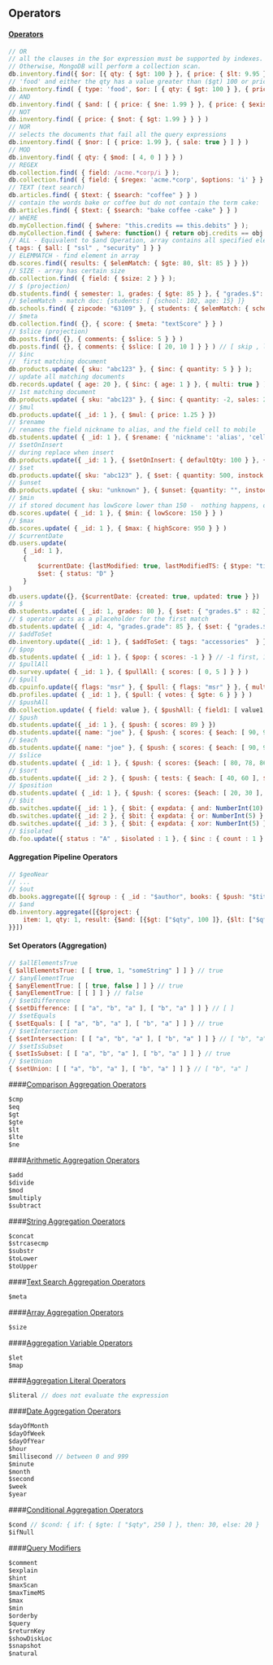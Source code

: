 Operators
-

#### [Operators](http://docs.mongodb.org/manual/reference/operator/query/)
````js
// OR
// all the clauses in the $or expression must be supported by indexes.
// Otherwise, MongoDB will perform a collection scan.
db.inventory.find({ $or: [{ qty: { $gt: 100 } }, { price: { $lt: 9.95 } } ] })
// 'food' and either the qty has a value greater than ($gt) 100 or price is less than ($lt) 9.95
db.inventory.find( { type: 'food', $or: [ { qty: { $gt: 100 } }, { price: { $lt: 9.95 } } ] } )
// AND
db.inventory.find( { $and: [ { price: { $ne: 1.99 } }, { price: { $exists: true } } ] } )
// NOT
db.inventory.find( { price: { $not: { $gt: 1.99 } } } )
// NOR
// selects the documents that fail all the query expressions
db.inventory.find( { $nor: [ { price: 1.99 }, { sale: true } ] } )
// MOD
db.inventory.find( { qty: { $mod: [ 4, 0 ] } } )
// REGEX
db.collection.find( { field: /acme.*corp/i } );
db.collection.find( { field: { $regex: 'acme.*corp', $options: 'i' } } );
// TEXT (text search)
db.articles.find( { $text: { $search: "coffee" } } )
// contain the words bake or coffee but do not contain the term cake:
db.articles.find( { $text: { $search: "bake coffee -cake" } } )
// WHERE
db.myCollection.find( { $where: "this.credits == this.debits" } );
db.myCollection.find( { $where: function() { return obj.credits == obj.debits; } } );
// ALL - Equivalent to $and Operation, array contains all specified elements.
{ tags: { $all: [ "ssl" , "security" ] } }
// ELEMMATCH - find element in array
db.scores.find({ results: { $elemMatch: { $gte: 80, $lt: 85 } } })
// SIZE - array has certain size
db.collection.find( { field: { $size: 2 } } );
// $ (projection)
db.students.find( { semester: 1, grades: { $gte: 85 } }, { "grades.$": 1 } )
// $elemMatch - match doc: {students: [ {school: 102, age: 15} ]}
db.schools.find( { zipcode: "63109" }, { students: { $elemMatch: { school: 102, age: { $gt: 10} } } } )
// $meta
db.collection.find( {}, { score: { $meta: "textScore" } } )
// $slice (projection)
db.posts.find( {}, { comments: { $slice: 5 } } )
db.posts.find( {}, { comments: { $slice: [ 20, 10 ] } } ) // [ skip , limit ]
// $inc
//  first matching document
db.products.update( { sku: "abc123" }, { $inc: { quantity: 5 } } );
// update all matching documents
db.records.update( { age: 20 }, { $inc: { age: 1 } }, { multi: true } );
// 1st matching document
db.products.update( { sku: "abc123" }, { $inc: { quantity: -2, sales: 2 } } );
// $mul
db.products.update({ _id: 1 }, { $mul: { price: 1.25 } })
// $rename
// renames the field nickname to alias, and the field cell to mobile
db.students.update( { _id: 1 }, { $rename: { 'nickname': 'alias', 'cell': 'mobile' } } )
// $setOnInsert
// during replace when insert
db.products.update({ _id: 1 }, { $setOnInsert: { defaultQty: 100 } }, { upsert: true })
// $set
db.products.update({ sku: "abc123" }, { $set: { quantity: 500, instock: true, "details.make": "ZYX" } })
// $unset
db.products.update( { sku: "unknown" }, { $unset: {quantity: "", instock: ""} } )
// $min
// if stored document has lowScore lower than 150 -  nothing happens, otherwise lowScore will set to 150
db.scores.update( { _id: 1 }, { $min: { lowScore: 150 } } )
// $max
db.scores.update( { _id: 1 }, { $max: { highScore: 950 } } )
// $currentDate
db.users.update(
    { _id: 1 },
    {
        $currentDate: {lastModified: true, lastModifiedTS: { $type: "timestamp" }},
        $set: { status: "D" }
    }
)
db.users.update({}, {$currentDate: {created: true, updated: true } })
// $
db.students.update( { _id: 1, grades: 80 }, { $set: { "grades.$" : 82 } } )
// $ operator acts as a placeholder for the first match
db.students.update( { _id: 4, "grades.grade": 85 }, { $set: { "grades.$.std" : 6 } } )
// $addToSet
db.inventory.update({ _id: 1 }, { $addToSet: { tags: "accessories"  } })
// $pop
db.students.update( { _id: 1 }, { $pop: { scores: -1 } } // -1 first, 1 last
// $pullAll
db.survey.update( { _id: 1 }, { $pullAll: { scores: [ 0, 5 ] } } )
// $pull
db.cpuinfo.update({ flags: "msr" }, { $pull: { flags: "msr" } }, { multi: true })
db.profiles.update( { _id: 1 }, { $pull: { votes: { $gte: 6 } } } )
// $pushAll
db.collection.update( { field: value }, { $pushAll: { field1: [ value1, value2, value3 ] } } );
// $push
db.students.update({ _id: 1 }, { $push: { scores: 89 } })
db.students.update({ name: "joe" }, { $push: { scores: { $each: [ 90, 92, 85 ] } } })
// $each
db.students.update({ name: "joe" }, { $push: { scores: { $each: [ 90, 92, 85 ] } } })
// $slice
db.students.update( { _id: 1 }, { $push: { scores: {$each: [ 80, 78, 86 ], $slice: -5 } } } )
// $sort
db.students.update({ _id: 2 }, { $push: { tests: { $each: [ 40, 60 ], $sort: 1 } } })
// $position
db.students.update( { _id: 1 }, { $push: { scores: {$each: [ 20, 30 ], $position: 2 } } } )
// $bit
db.switches.update({ _id: 1 }, { $bit: { expdata: { and: NumberInt(10) } } } )
db.switches.update({ _id: 2 }, { $bit: { expdata: { or: NumberInt(5) } } } )
db.switches.update({ _id: 3 }, { $bit: { expdata: { xor: NumberInt(5) } } } )
// $isolated
db.foo.update({ status : "A" , $isolated : 1 }, { $inc : { count : 1 } }, { multi: true } )
````

#### Aggregation Pipeline Operators
````js
// $geoNear
// ...
// $out
db.books.aggregate([{ $group : { _id : "$author", books: { $push: "$title" } } }, { $out : "authors" }])
// $and
db.inventory.aggregate([{$project: {
    item: 1, qty: 1, result: {$and: [{$gt: ["$qty", 100 ]}, {$lt: ["$qty", 250]}]}
}}])
````

#### Set Operators (Aggregation)
````js
// $allElementsTrue
{ $allElementsTrue: [ [ true, 1, "someString" ] ] } // true
// $anyElementTrue
{ $anyElementTrue: [ [ true, false ] ] } // true
{ $anyElementTrue: [ [ ] ] } // false
// $setDifference
{ $setDifference: [ [ "a", "b", "a" ], [ "b", "a" ] ] } // [ ]
// $setEquals
{ $setEquals: [ [ "a", "b", "a" ], [ "b", "a" ] ] } // true
// $setIntersection
{ $setIntersection: [ [ "a", "b", "a" ], [ "b", "a" ] ] } // [ "b", "a" ]
// $setIsSubset
{ $setIsSubset: [ [ "a", "b", "a" ], [ "b", "a" ] ] } // true
// $setUnion
{ $setUnion: [ [ "a", "b", "a" ], [ "b", "a" ] ] } // [ "b", "a" ]
````

####[Comparison Aggregation Operators](http://docs.mongodb.org/manual/reference/operator/aggregation-comparison/)
````js
$cmp
$eq
$gt
$gte
$lt
$lte
$ne
````

####[Arithmetic Aggregation Operators](http://docs.mongodb.org/manual/reference/operator/aggregation-arithmetic/)
````js
$add
$divide
$mod
$multiply
$subtract
````

####[String Aggregation Operators](http://docs.mongodb.org/manual/reference/operator/aggregation-string/)
````js
$concat
$strcasecmp
$substr
$toLower
$toUpper
````

####[Text Search Aggregation Operators](http://docs.mongodb.org/manual/reference/operator/aggregation-text-search/)
````js
$meta
````

####[Array Aggregation Operators](http://docs.mongodb.org/manual/reference/operator/aggregation-array/)
````js
$size
````

####[Aggregation Variable Operators](http://docs.mongodb.org/manual/reference/operator/aggregation-projection/)
````js
$let
$map
````

####[Aggregation Literal Operators](http://docs.mongodb.org/manual/reference/operator/aggregation-literal/)
````js
$literal // does not evaluate the expression
````

####[Date Aggregation Operators](http://docs.mongodb.org/manual/reference/operator/aggregation-date/)
````js
$dayOfMonth
$dayOfWeek
$dayOfYear
$hour
$millisecond // between 0 and 999
$minute
$month
$second
$week
$year
````

####[Conditional Aggregation Operators](http://docs.mongodb.org/manual/reference/operator/aggregation-conditional/)
````js
$cond // $cond: { if: { $gte: [ "$qty", 250 ] }, then: 30, else: 20 }
$ifNull
````

####[Query Modifiers](http://docs.mongodb.org/manual/reference/operator/query-modifier/)
````js
$comment
$explain
$hint
$maxScan
$maxTimeMS
$max
$min
$orderby
$query
$returnKey
$showDiskLoc
$snapshot
$natural
````

